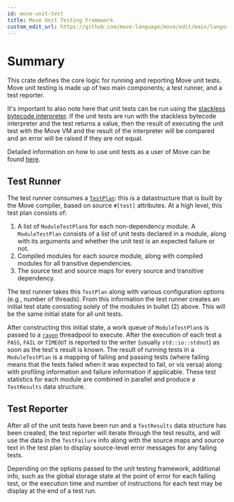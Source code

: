 ```yaml
---
id: move-unit-test
title: Move Unit Testing Framework
custom_edit_url: https://github.com/move-language/move/edit/main/language/tools/move-unit-test/README.md
---
```


# Summary

This crate defines the core logic for running and reporting Move unit
tests. Move unit testing is made up of two main components; a test runner,
and a test reporter.

It's important to also note here that unit tests can be run using the
[stackless bytecode interpreter](../../move-prover/interpreter). If the
unit tests are run with the stackless bytecode interpreter and the test
returns a value, then the result of executing the unit test with the Move
VM and the result of the interpreter will be compared and an error will
be raised if they are not equal.

Detailed information on how to use unit tests as a user of Move can be
found [here](https://move-language.github.io/move/unit-testing.html).

## Test Runner

The test runner consumes a
[`TestPlan`](../../move-compiler/src/unit_test/mod.rs): this is a
datastructure that is built by the Move compiler, based on source `#[test]`
attributes. At a high level, this test plan consists of:

1. A list of `ModuleTestPlan`s for each non-dependency module. A
   `ModuleTestPlan` consists of a list of unit tests declared in a module,
   along with its arguments and whether the unit test is an expected
   failure or not.
2. Compiled modules for each source module, along with compiled modules for
   all transitive dependencies.
3. The source text and source maps for every source and transitive dependency.

The test runner takes this `TestPlan` along with various configuration
options (e.g., number of threads). From this information the test runner
creates an initial test state consisting solely of the modules in bullet
(2) above. This will be the same initial state for all unit tests.

After constructing this initial state, a work queue of `ModuleTestPlan`s is
passed to a [`rayon`](https://docs.rs/rayon/latest/rayon/) threadpool to
execute. After the execution of each test a `PASS`, `FAIL` or `TIMEOUT` is
reported to the writer (usually `std::io::stdout`) as soon as the test's
result is known. The result of running tests in a `ModuleTestPlan` is a
mapping of failing and passing tests (where failing means that the tests
failed when it was expected to fail, or vis versa) along with profiling
information and failure information if applicable. These test statistics
for each module are combined in parallel and produce a `TestResults` data
structure.

## Test Reporter

After all of the unit tests have been run and a `TestResults` data
structure has been created, the test reporter will iterate through the test
results, and will use the data in the `TestFailure` info along with the
source maps and source text in the test plan to display source-level error
messages for any failing tests.

Depending on the options passed to the unit testing framework, additional
info, such as the global storage state at the point of error for each
failing test, or the execution time and number of instructions for each
test may be display at the end of a test run.
